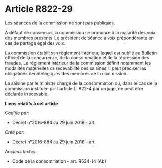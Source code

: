 # Article R822-29

Les séances de la commission ne sont pas publiques.

A défaut de consensus, la commission se prononce à la majorité des voix des membres présents. Le président de séance a voix
prépondérante en cas de partage égal des voix.

La commission établit son règlement intérieur, lequel est publié au Bulletin officiel de la concurrence, de la consommation
et de la répression des fraudes. Le règlement intérieur de la commission définit notamment les modalités matérielles de
recevabilité des saisines. Il peut préciser les obligations déontologiques des membres de la commission.

La saisine par le ministre chargé de la consommation ou, dans le cas de la commission instituée par l'article L. 822-4 par un
juge, ne peut être déclarée irrecevable.

**Liens relatifs à cet article**

_Codifié par_:

  - Décret n°2016-884 du 29 juin 2016 - art.

_Créé par_:

  - Décret n°2016-884 du 29 juin 2016 - art.

_Anciens textes_:

  - Code de la consommation - art. R534-14 (Ab)
